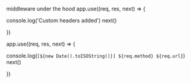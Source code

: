 middleware under the hood
app.use((req, res, next) => {

  console.log('Custom headers added')
  next()

})

app.use((req, res, next) => {

  console.log(`[${new Date().toISOString()}] ${req.method} ${req.url}`)
  next()

})
